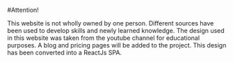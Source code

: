 #Attention!

This website is not wholly owned by one person. Different sources have been used to develop skills and newly learned knowledge. The design used in this website was taken from the youtube channel for educational purposes. A blog and pricing pages will be added to the project. This design has been converted into a ReactJs SPA.
